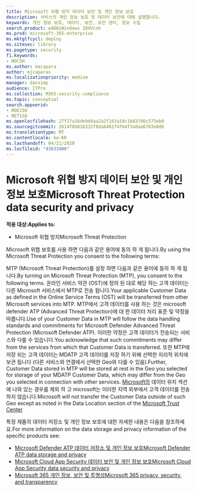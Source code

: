 ```yaml
---
title: Microsoft 위협 방지 데이터 보안 및 개인 정보 보호
description: 서비스의 개인 정보 보호 및 데이터 보안에 대해 설명합니다.
keywords: 개인 정보 보호, 데이터, 보안, 보안 센터, 정보 수집
search.product: eADQiWindows 10XVcnh
ms.prod: microsoft-365-enterprise
ms.mktglfcycl: deploy
ms.sitesec: library
ms.pagetype: security
f1.keywords:
- NOCSH
ms.author: macapara
author: mjcaparas
ms.localizationpriority: medium
manager: dansimp
audience: ITPro
ms.collection: M365-security-compliance
ms.topic: conceptual
search.appverid:
- MOE150
- MET150
ms.openlocfilehash: 27f27a16de9d4aa2a2f163a18c1b837d6c575eb0
ms.sourcegitcommit: 2614f8b81b332f8dab461f4f64f3adaa6703e0d6
ms.translationtype: MT
ms.contentlocale: ko-KR
ms.lasthandoff: 04/21/2020
ms.locfileid: "43633486"
---
```

# <a name="microsoft-threat-protection-data-security-and-privacy"></a><span data-ttu-id="7314c-104">Microsoft 위협 방지 데이터 보안 및 개인 정보 보호</span><span class="sxs-lookup"><span data-stu-id="7314c-104">Microsoft Threat Protection data security and privacy</span></span>

<span data-ttu-id="7314c-105">**적용 대상:**</span><span class="sxs-lookup"><span data-stu-id="7314c-105">**Applies to:**</span></span>
- <span data-ttu-id="7314c-106">Microsoft 위협 방지</span><span class="sxs-lookup"><span data-stu-id="7314c-106">Microsoft Threat Protection</span></span>



<span data-ttu-id="7314c-107">Microsoft 위협 보호를 사용 하면 다음과 같은 용어에 동의 하 게 됩니다.</span><span class="sxs-lookup"><span data-stu-id="7314c-107">By using the Microsoft Threat Protection you consent to the following terms:</span></span>

<span data-ttu-id="7314c-108">MTP (Microsoft Threat Protection)를 설정 하면 다음과 같은 용어에 동의 하 게 됩니다.</span><span class="sxs-lookup"><span data-stu-id="7314c-108">By turning on Microsoft Threat Protection (MTP), you consent to the following terms.</span></span> <span data-ttu-id="7314c-109">온라인 서비스 약관 (OST)에 정의 된 대로 해당 하는 고객 데이터는 다른 Microsoft 서비스에서 MTP로 전송 됩니다.</span><span class="sxs-lookup"><span data-stu-id="7314c-109">Your applicable Customer Data as defined in the Online Service Terms (OST) will be transferred from other Microsoft services into MTP.</span></span> <span data-ttu-id="7314c-110">MTP에서 고객 데이터를 사용 하는 것은 microsoft defender ATP (Advanced Threat Protection)에 대 한 데이터 처리 표준 및 약정을 따릅니다.</span><span class="sxs-lookup"><span data-stu-id="7314c-110">Use of your Customer Data in MTP will follow the data handling standards and commitments for Microsoft Defender Advanced Threat Protection (Microsoft Defender ATP).</span></span> <span data-ttu-id="7314c-111">이러한 약정은 고객 데이터가 전송되는 서비스와 다를 수 있습니다.</span><span class="sxs-lookup"><span data-stu-id="7314c-111">You acknowledge that such commitments may differ from the services from which that Customer Data is transferred.</span></span> <span data-ttu-id="7314c-112">또한 MTP에 저장 되는 고객 데이터는 MDATP 고객 데이터를 저장 하기 위해 선택한 지리적 위치에 보관 됩니다 (다른 서비스와 연결에서 선택한 Geo와 다를 수 있음).</span><span class="sxs-lookup"><span data-stu-id="7314c-112">Further, Customer Data stored in MTP will be stored at rest in the Geo you selected for storage of your MDATP Customer Data, which may differ from the Geo you selected in connection with other services.</span></span> <span data-ttu-id="7314c-113">[Microsoft의](https://www.microsoft.com/trust-center) 데이터 위치 섹션에 나와 있는 경우를 제외 하 고 microsoft는 이러한 지역 외부에서 고객 데이터를 전송 하지 않습니다.</span><span class="sxs-lookup"><span data-stu-id="7314c-113">Microsoft will not transfer the Customer Data outside of such Geo except as noted in the Data Location section of the [Microsoft Trust Center](https://www.microsoft.com/trust-center)</span></span>

<span data-ttu-id="7314c-114">특정 제품의 데이터 저장소 및 개인 정보 보호에 대한 자세한 내용은 다음을 참조하세요.</span><span class="sxs-lookup"><span data-stu-id="7314c-114">For more information on the data storage and privacy information of the specific products see:</span></span>
- [<span data-ttu-id="7314c-115">Microsoft Defender ATP 데이터 저장소 및 개인 정보 보호</span><span class="sxs-lookup"><span data-stu-id="7314c-115">Microsoft Defender ATP data storage and privacy</span></span>](https://docs.microsoft.com/windows/security/threat-protection/microsoft-defender-atp/data-storage-privacy)
- [<span data-ttu-id="7314c-116">Microsoft Cloud App Security 데이터 보안 및 개인 정보 보호</span><span class="sxs-lookup"><span data-stu-id="7314c-116">Microsoft Cloud App Security data security and privacy</span></span>](https://docs.microsoft.com/cloud-app-security/cas-compliance-trust)
- [<span data-ttu-id="7314c-117">Microsoft 365 개인 정보, 보안 및 투명성</span><span class="sxs-lookup"><span data-stu-id="7314c-117">Microsoft 365 privacy, security, and transparency</span></span>](https://docs.microsoft.com/office365/servicedescriptions/office-365-platform-service-description/privacy-security-and-transparency#advanced-threat-protection)
